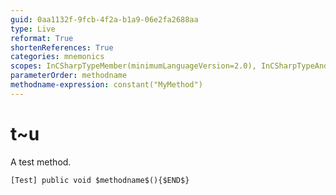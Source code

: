 ```yaml
---
guid: 0aa1132f-9fcb-4f2a-b1a9-06e2fa2688aa
type: Live
reformat: True
shortenReferences: True
categories: mnemonics
scopes: InCSharpTypeMember(minimumLanguageVersion=2.0), InCSharpTypeAndNamespace(minimumLanguageVersion=2.0)
parameterOrder: methodname
methodname-expression: constant("MyMethod")
---
```


# t~u

A test method.

```
[Test] public void $methodname$(){$END$}
```
